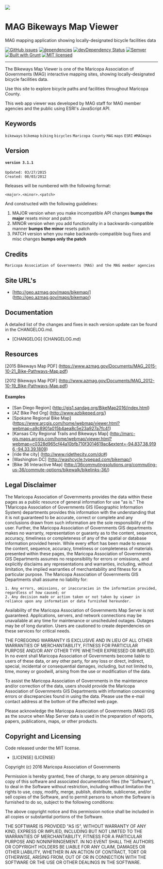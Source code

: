  ![](http://geo.azmag.gov/maps/readonaz/app/resources/img/maglogo_black.png)
 
# MAG Bikeways Map Viewer
MAG mapping application showing locally-designated bicycle facilities data

[![GitHub issues](https://img.shields.io/github/issues/AZMAG/map-Bikeways.svg)](https://github.com/AZMAG/map-Bikeways/issues)
[![dependencies](https://david-dm.org/AZMAG/map-Bikeways.png)](https://david-dm.org/AZMAG/map-Bikeways)
[![devDependency Status](https://david-dm.org/AZMAG/map-Bikeways/dev-status.png)](https://david-dm.org/AZMAG/map-Bikeways)
[![Semver](http://img.shields.io/SemVer/2.0.0.png)](http://semver.org/spec/v2.0.0.html)
[![Built with Grunt](https://cdn.gruntjs.com/builtwith.png)](http://gruntjs.com/)
[![MIT licensed](https://img.shields.io/badge/license-MIT-blue.svg)](https://opensource.org/licenses/MIT)

***********************************************************************************************************

The Bikeways Map Viewer is one of the Maricopa Association of Governments (MAG) interactive mapping sites, showing locally-designated bicycle facilities data.

Use this site to explore bicycle paths and facilities throughout Maricopa County.

This web app viewer was developed by MAG staff for MAG member agencies and the public using ESRI's JavaScript API.

## Keywords

`bikeways` `bikemap` `biking` `bicycles` `Maricopa County` `MAG` `maps` `ESRI` `#MAGmaps`

## Version

#### `version 3.1.1` ####
 `Updated: 03/27/2015`  
 `Created: 08/03/2012`

Releases will be numbered with the following format:

`<major>.<minor>.<patch>`

And constructed with the following guidelines:

1. MAJOR version when you make incompatible API changes **bumps the major** resets minor and patch
2. MINOR version when you add functionality in a backwards-compatible manner **bumps the minor** resets patch
3. PATCH version when you make backwards-compatible bug fixes and misc changes **bumps only the patch**

## Credits

`Maricopa Association of Governments (MAG) and the MAG member agencies`

## Site URL's

* [http://geo.azmag.gov/maps/bikemap/] (http://geo.azmag.gov/maps/bikemap/)

## Documentation

A detailed list of the changes and fixes in each version update can be found in the CHANGELOG.md.

* [CHANGELOG] (CHANGELOG.md)

## Resources

[2015 Bikeways Map PDF] (https://www.azmag.gov/Documents/MAG_2015-10-21_Bike-Pathways-Map.pdf)

[2012 Bikeways Map PDF] (http://www.azmag.gov/Documents/MAG_2012-10-19_Bike-Pathways-Map.pdf)

#### Examples ####

* [San Diego Region] (http://gis1.sandag.org/BikeMap2016/index.html)
* [AZ Bike Ped Org] (http://www.azbikeped.org/)
* [Spokane Regional Bike Map] (https://www.arcgis.com/home/webmap/viewer.html?webmap=a9c8901a015b4aea8c5e23a927a7fc41)
* [Kansas City Regional Trails and Bikeways Map] (http://marc-gis.maps.arcgis.com/home/webmap/viewer.html?webmap=c0328d965cf44a10bfb710f3014619ac&extent=-94.837,38.9196,-94.33,39.1809)
* [ride the city] (http://www.ridethecity.com/dc#)
* [Washington DC] (http://washcycle.typepad.com/bikemap/)
* [Bike 36 Interactive Map] (http://36commutingsolutions.org/commuting-us-36/commute-options/bikewalk/bikelinks-36/)


## Legal Disclaimer

The Maricopa Association of Governments provides the data within these pages as a public resource of general information for use "as is." The TMaricopa Association of Governments GIS (Geographic Information System) departments provides this information with the understanding that it is not guaranteed to be accurate, correct or complete and any conclusions drawn from such information are the sole responsibility of the user. Further, the Maricopa Association of Governments GIS departments makes no warranty, representation or guaranty as to the content, sequence, accuracy, timeliness or completeness of any of the spatial or database information provided herein. While every effort has been made to ensure the content, sequence, accuracy, timeliness or completeness of materials presented within these pages, the Maricopa Association of Governments GIS Departments assumes no responsibility for errors or omissions, and explicitly disclaims any representations and warranties, including, without limitation, the implied warranties of merchantability and fitness for a particular purpose. The Maricopa Association of Governments GIS Departments shall assume no liability for:

    1. Any errors, omissions, or inaccuracies in the information provided, regardless of how caused; or
    2. Any decision made or action taken or not taken by viewer in reliance upon any information or data furnished hereunder.

Availability of the Maricopa Association of Governments Map Server is not guaranteed. Applications, servers, and network connections may be unavailable at any time for maintenance or unscheduled outages. Outages may be of long duration. Users are cautioned to create dependencies on these services for critical needs.

THE FOREGOING WARRANTY IS EXCLUSIVE AND IN LIEU OF ALL OTHER WARRANTIES OF MERCHANTABILITY, FITNESS FOR PARTICULAR PURPOSE AND/OR ANY OTHER TYPE WHETHER EXPRESSED OR IMPLIED. In no event shall Maricopa Association of Governments become liable to users of these data, or any other party, for any loss or direct, indirect, special, incidental or consequential damages, including, but not limited to, time, money or goodwill, arising from the use or modification of the data.

To assist the Maricopa Association of Governments in the maintenance and/or correction of the data, users should provide the Maricopa Association of Governments GIS Departments with information concerning errors or discrepancies found in using the data. Please use the e-mail contact address at the bottom of the affected web page.

Please acknowledge the Maricopa Association of Governments (MAG) GIS as the source when Map Server data is used in the preparation of reports, papers, publications, maps, or other products.

## Copyright and Licensing

Code released under the MIT license.

* [LICENSE] (LICENSE)

Copyright (c) 2016 Maricopa Association of Governments

Permission is hereby granted, free of charge, to any person obtaining a copy of this software and associated documentation files (the "Software"), to deal in the Software without restriction, including without limitation the rights to use, copy, modify, merge, publish, distribute, sublicense, and/or sell copies of the Software, and to permit persons to whom the Software is furnished to do so, subject to the following conditions:

The above copyright notice and this permission notice shall be included in all copies or substantial portions of the Software.

THE SOFTWARE IS PROVIDED "AS IS", WITHOUT WARRANTY OF ANY KIND, EXPRESS OR IMPLIED, INCLUDING BUT NOT LIMITED TO THE WARRANTIES OF MERCHANTABILITY, FITNESS FOR A PARTICULAR PURPOSE AND NONINFRINGEMENT. IN NO EVENT SHALL THE AUTHORS OR COPYRIGHT HOLDERS BE LIABLE FOR ANY CLAIM, DAMAGES OR OTHER LIABILITY, WHETHER IN AN ACTION OF CONTRACT, TORT OR OTHERWISE, ARISING FROM, OUT OF OR IN CONNECTION WITH THE SOFTWARE OR THE USE OR OTHER DEALINGS IN THE SOFTWARE.
